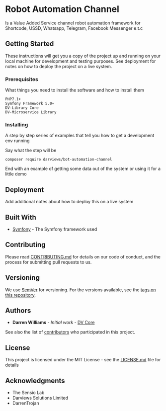 # Robot Automation Channel

Is a Value Added Service channel robot automation framework for Shortcode, USSD, Whatsapp, Telegram, Facebook Messenger e.t.c

## Getting Started

These instructions will get you a copy of the project up and running on your local machine for development and testing purposes. See deployment for notes on how to deploy the project on a live system.

### Prerequisites

What things you need to install the software and how to install them

```
PHP7.1+
Symfony Framework 5.0+
DV-Library Core
DV-Microservice Library

```

### Installing

A step by step series of examples that tell you how to get a development env running

Say what the step will be

```
composer require darviews/bot-automation-channel
```


End with an example of getting some data out of the system or using it for a little demo


## Deployment

Add additional notes about how to deploy this on a live system

## Built With

* [Symfony](http://www.symfony.com/) - The Symfony framework used 

## Contributing

Please read [CONTRIBUTING.md](https://gist.github.com/PurpleBooth/b24679402957c63ec426) for details on our code of conduct, and the process for submitting pull requests to us.

## Versioning

We use [SemVer](http://semver.org/) for versioning. For the versions available, see the [tags on this repository](https://github.com/darrenwilly/bot-automation-channel/tags). 

## Authors

* **Darren Williams** - *Initial work* - [DV Core](https://github.com/darrenwilly)

See also the list of [contributors](https://github.com/darrenwilly/dv-core/contributors) who participated in this project.

## License

This project is licensed under the MIT License - see the [LICENSE.md](LICENSE.md) file for details

## Acknowledgments

* The Sensio Lab
* Darviews Solutions Limited
* DarrenTrojan
